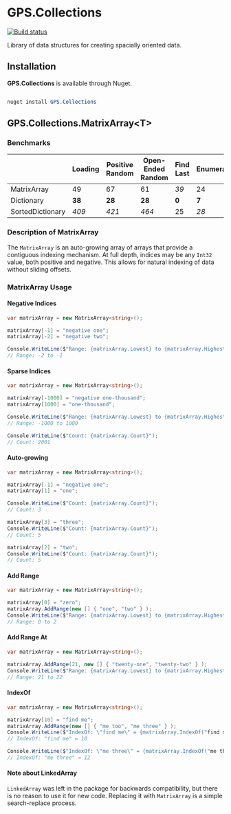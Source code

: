 # GPS.Collections

[![Build status](https://ci.appveyor.com/api/projects/status/lgpu5pgn12nnl91x/branch/master?svg=true)](https://ci.appveyor.com/project/sharpninja/gps-collections/branch/master)

Library of data structures for creating spacially oriented data.

## Installation

__GPS.Collections__ is available through Nuget.

```powershell

nuget install GPS.Collections
```

## GPS.Collections.MatrixArray&lt;T&gt;

### Benchmarks

| | Loading | Positive Random | Open-Ended Random | Find Last | Enumerate | Sum | Memory |
|-|---------|-----------------|-------------------|-----------|-----------|-----|--------|
| MatrixArray | 49 | 67 | 61 | _39_ | 24 | 240 | _1494190_ |
| Dictionary | __38__ | __28__ | __28__ | __0__ | __7__ | __101__ | __668789__ |
| SortedDictionary | _409_ | _421_ | _464_ | 25 | _28_ | _1347_ | 670201 |

### Description of MatrixArray

The `MatrixArray` is an auto-growing array of arrays that provide a contiguous indexing mechanism.  At full depth, indices may be any `Int32` value, both positive and negative.  This allows for natural indexing of data without sliding offsets.

### MatrixArray Usage

#### Negative Indices

```csharp
var matrixArray = new MatrixArray<string>();

matrixArray[-1] = "negative one";
matrixArray[-2] = "negative two";

Console.WriteLine($"Range: {matrixArray.Lowest} to {matrixArray.Highest}");
// Range: -2 to -1
```

#### Sparse Indices

```csharp
var matrixArray = new MatrixArray<string>();

matrixArray[-1000] = "negative one-thousand";
matrixArray[1000] = "one-thousand";

Console.WriteLine($"Range: {matrixArray.Lowest} to {matrixArray.Highest}");
// Range: -1000 to 1000

Console.WriteLine($"Count: {matrixArray.Count}");
// Count: 2001
```

#### Auto-growing

```csharp
var matrixArray = new MatrixArray<string>();

matrixArray[-1] = "negative one";
matrixArray[1] = "one";

Console.WriteLine($"Count: {matrixArray.Count}");
// Count: 3

matrixArray[3] = "three";
Console.WriteLine($"Count: {matrixArray.Count}");
// Count: 5

matrixArray[2] = "two";
Console.WriteLine($"Count: {matrixArray.Count}");
// Count: 5
```

#### Add Range

```csharp
var matrixArray = new MatrixArray<string>();

matrixArray[0] = "zero";
matrixArray.AddRange(new [] { "one", "two" } );
Console.WriteLine($"Range: {matrixArray.Lowest} to {matrixArray.Highest}");
// Range: 0 to 2
```

#### Add Range At

```csharp
var matrixArray = new MatrixArray<string>();

matrixArray.AddRange(21, new [] { "twenty-one", "twenty-two" } );
Console.WriteLine($"Range: {matrixArray.Lowest} to {matrixArray.Highest}");
// Range: 21 to 22
```

#### IndexOf

```csharp
var matrixArray = new MatrixArray<string>();

matrixArray[10] = "find me";
matrixArray.AddRange(new [] { "me too", "me three" } );
Console.WriteLine($"IndexOf: \"find me\" = {matrixArray.IndexOf("find me")}");
// IndexOf: "find me" = 10

Console.WriteLine($"IndexOf: \"me three\" = {matrixArray.IndexOf("me three")}");
// IndexOf: "me three" = 12
```

#### Note about LinkedArray

`LinkedArray` was left in the package for backwards compatibility, but there is no
reason to use it for new code.  Replacing it with `MatrixArray` is a simple search-replace
process.
